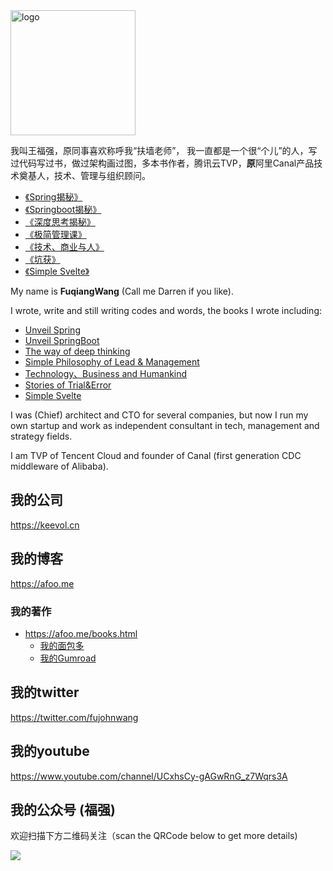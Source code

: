 
<img width="200" alt="logo" src="https://user-images.githubusercontent.com/451506/131448729-ac5ee933-ffb6-4912-9708-7d3865424ac4.png">

我叫王福强，原同事喜欢称呼我“扶墙老师”， 我一直都是一个很“个儿”的人，写过代码写过书，做过架构画过图，多本书作者，腾讯云TVP，**原**阿里Canal产品技术奠基人，技术、管理与组织顾问。

- [《Spring揭秘》](https://book.douban.com/subject/3897837/)
- [《Springboot揭秘》](https://book.douban.com/subject/26808298/)
- [《深度思考揭秘》](https://app.gumroad.com/wfq)
- [《极简管理课》](https://app.gumroad.com/wfq)
- [《技术、商业与人》](https://app.gumroad.com/wfq)
- [《坑获》](https://app.gumroad.com/wfq)
- [《Simple Svelte》](https://app.gumroad.com/wfq)

My name is **FuqiangWang** (Call me Darren if you like). 

I wrote, write and still writing codes and words,  the books I wrote including:
- [Unveil Spring](https://book.douban.com/subject/3897837/)
- [Unveil SpringBoot](https://book.douban.com/subject/26808298/)
- [The way of deep thinking](https://app.gumroad.com/wfq)
- [Simple Philosophy of Lead & Management](https://app.gumroad.com/wfq)
- [Technology、Business and Humankind](https://app.gumroad.com/wfq)
- [Stories of Trial&Error](https://app.gumroad.com/wfq)
- [Simple Svelte](https://app.gumroad.com/wfq)

I was (Chief) architect and CTO for several companies,  but now I run my own startup and work as independent consultant in tech, management and strategy fields.

I am TVP of Tencent Cloud and founder of Canal (first generation CDC middleware of Alibaba).


## 我的公司 
https://keevol.cn

## 我的博客
https://afoo.me

### 我的著作
- https://afoo.me/books.html
  - [我的面包多](https://mianbaoduo.com/o/fgg)
  - [我的Gumroad](https://app.gumroad.com/wfq)

## 我的twitter
https://twitter.com/fujohnwang

## 我的youtube
https://www.youtube.com/channel/UCxhsCy-gAGwRnG_z7Wqrs3A

## 我的公众号 (**福强**)

欢迎扫描下方二维码关注（scan the QRCode below to get more details)

![](https://afoo.me/images/mp_footer.jpeg)



<!--
**fujohnwang/fujohnwang** is a ✨ _special_ ✨ repository because its `README.md` (this file) appears on your GitHub profile.

Here are some ideas to get you started:

- 🔭 I’m currently working on ...
- 🌱 I’m currently learning ...
- 👯 I’m looking to collaborate on ...
- 🤔 I’m looking for help with ...
- 💬 Ask me about ...
- 📫 How to reach me: ...
- 😄 Pronouns: ...
- ⚡ Fun fact: ...
-->
